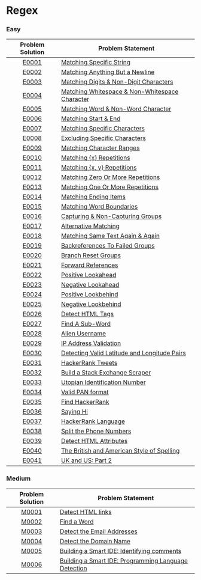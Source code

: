 # Regex

### Easy

|Problem Solution|Problem Statement|
|:--------------:|-----------------|
|[E0001]|[Matching Specific String]|
|[E0002]|[Matching Anything But a Newline]|
|[E0003]|[Matching Digits & Non-Digit Characters]|
|[E0004]|[Matching Whitespace & Non-Whitespace Character]|
|[E0005]|[Matching Word & Non-Word Character]|
|[E0006]|[Matching Start & End]|
|[E0007]|[Matching Specific Characters]|
|[E0008]|[Excluding Specific Characters]|
|[E0009]|[Matching Character Ranges]|
|[E0010]|[Matching {x} Repetitions]|
|[E0011]|[Matching {x, y} Repetitions]|
|[E0012]|[Matching Zero Or More Repetitions]|
|[E0013]|[Matching One Or More Repetitions]|
|[E0014]|[Matching Ending Items]|
|[E0015]|[Matching Word Boundaries]|
|[E0016]|[Capturing & Non-Capturing Groups]|
|[E0017]|[Alternative Matching]|
|[E0018]|[Matching Same Text Again & Again]|
|[E0019]|[Backreferences To Failed Groups]|
|[E0020]|[Branch Reset Groups]|
|[E0021]|[Forward References]|
|[E0022]|[Positive Lookahead]|
|[E0023]|[Negative Lookahead]|
|[E0024]|[Positive Lookbehind]|
|[E0025]|[Negative Lookbehind]|
|[E0026]|[Detect HTML Tags]|
|[E0027]|[Find A Sub-Word]|
|[E0028]|[Alien Username]|
|[E0029]|[IP Address Validation]|
|[E0030]|[Detecting Valid Latitude and Longitude Pairs]|
|[E0031]|[HackerRank Tweets]|
|[E0032]|[Build a Stack Exchange Scraper]|
|[E0033]|[Utopian Identification Number]|
|[E0034]|[Valid PAN format]|
|[E0035]|[Find HackerRank]|
|[E0036]|[Saying Hi]|
|[E0037]|[HackerRank Language]|
|[E0038]|[Split the Phone Numbers]|
|[E0039]|[Detect HTML Attributes]|
|[E0040]|[The British and American Style of Spelling]|
|[E0041]|[UK and US: Part 2]|

### Medium

|Problem Solution|Problem Statement|
|:--------------:|-----------------|
|[M0001]|[Detect HTML links]|
|[M0002]|[Find a Word]|
|[M0003]|[Detect the Email Addresses]|
|[M0004]|[Detect the Domain Name]|
|[M0005]|[Building a Smart IDE: Identifying comments]|
|[M0006]|[Building a Smart IDE: Programming Language Detection]|

[//]: # (Easy)

[E0001]: Easy/E0001.py?ts=4
[Matching Specific String]: https://www.hackerrank.com/challenges/matching-specific-string/problem

[E0002]: Easy/E0002.py?ts=4
[Matching Anything But a Newline]: https://www.hackerrank.com/challenges/matching-anything-but-new-line/problem

[E0003]: Easy/E0003.py?ts=4
[Matching Digits & Non-Digit Characters]: https://www.hackerrank.com/challenges/matching-digits-non-digit-character/problem

[E0004]: Easy/E0004.py?ts=4
[Matching Whitespace & Non-Whitespace Character]: https://www.hackerrank.com/challenges/matching-whitespace-non-whitespace-character/problem

[E0005]: Easy/E0005.py?ts=4
[Matching Word & Non-Word Character]: https://www.hackerrank.com/challenges/matching-word-non-word/problem

[E0006]: Easy/E0006.py?ts=4
[Matching Start & End]: https://www.hackerrank.com/challenges/matching-start-end/problem

[E0007]: Easy/E0007.py?ts=4
[Matching Specific Characters]: https://www.hackerrank.com/challenges/matching-specific-characters/problem

[E0008]: Easy/E0008.py?ts=4
[Excluding Specific Characters]: https://www.hackerrank.com/challenges/excluding-specific-characters/problem

[E0009]: Easy/E0009.py?ts=4
[Matching Character Ranges]: https://www.hackerrank.com/challenges/matching-range-of-characters/problem

[E0010]: Easy/E0010.py?ts=4
[Matching {x} Repetitions]: https://www.hackerrank.com/challenges/matching-x-repetitions/problem

[E0011]: Easy/E0011.py?ts=4
[Matching {x, y} Repetitions]: https://www.hackerrank.com/challenges/matching-x-y-repetitions/problem

[E0012]: Easy/E0012.py?ts=4
[Matching Zero Or More Repetitions]: https://www.hackerrank.com/challenges/matching-zero-or-more-repetitions/problem

[E0013]: Easy/E0013.py?ts=4
[Matching One Or More Repetitions]: https://www.hackerrank.com/challenges/matching-one-or-more-repititions/problem

[E0014]: Easy/E0014.py?ts=4
[Matching Ending Items]: https://www.hackerrank.com/challenges/matching-ending-items/problem

[E0015]: Easy/E0015.py?ts=4
[Matching Word Boundaries]: https://www.hackerrank.com/challenges/matching-word-boundaries/problem

[E0016]: Easy/E0016.py?ts=4
[Capturing & Non-Capturing Groups]: https://www.hackerrank.com/challenges/capturing-non-capturing-groups/problem

[E0017]: Easy/E0017.py?ts=4
[Alternative Matching]: https://www.hackerrank.com/challenges/alternative-matching/problem

[E0018]: Easy/E0018.py?ts=4
[Matching Same Text Again & Again]: https://www.hackerrank.com/challenges/matching-same-text-again-again/problem

[E0019]: Easy/E0019.py?ts=4
[Backreferences To Failed Groups]: https://www.hackerrank.com/challenges/backreferences-to-failed-groups/problem

[E0020]: Easy/E0020.pl
[Branch Reset Groups]: https://www.hackerrank.com/challenges/branch-reset-groups/problem

[E0021]: Easy/E0021.pl
[Forward References]: https://www.hackerrank.com/challenges/forward-references/problem

[E0022]: Easy/E0022.py?ts=4
[Positive Lookahead]: https://www.hackerrank.com/challenges/positive-lookahead/problem

[E0023]: Easy/E0023.py?ts=4
[Negative Lookahead]: https://www.hackerrank.com/challenges/negative-lookahead/problem

[E0024]: Easy/E0024.py?ts=4
[Positive Lookbehind]: https://www.hackerrank.com/challenges/positive-lookbehind/problem

[E0025]: Easy/E0025.py?ts=4
[Negative Lookbehind]: https://www.hackerrank.com/challenges/negative-lookbehind/problem

[E0026]: Easy/E0026.py?ts=4
[Detect HTML Tags]: https://www.hackerrank.com/challenges/detect-html-tags/problem

[E0027]: Easy/E0027.py?ts=4
[Find A Sub-Word]: https://www.hackerrank.com/challenges/find-substring/problem

[E0028]: Easy/E0028.py?ts=4
[Alien Username]: https://www.hackerrank.com/challenges/alien-username/problem

[E0029]: Easy/E0029.py?ts=4
[IP Address Validation]: https://www.hackerrank.com/challenges/ip-address-validation/problem

[E0030]: Easy/E0030.py?ts=4
[Detecting Valid Latitude and Longitude Pairs]: https://www.hackerrank.com/challenges/detecting-valid-latitude-and-longitude/problem

[E0031]: Easy/E0031.py?ts=4
[HackerRank Tweets]: https://www.hackerrank.com/challenges/hackerrank-tweets/problem

[E0032]: Easy/E0032.py?ts=4
[Build a Stack Exchange Scraper]: https://www.hackerrank.com/challenges/stack-exchange-scraper/problem

[E0033]: Easy/E0033.py?ts=4
[Utopian Identification Number]: https://www.hackerrank.com/challenges/utopian-identification-number/problem

[E0034]: Easy/E0034.py?ts=4
[Valid PAN format]: https://www.hackerrank.com/challenges/valid-pan-format/problem

[E0035]: Easy/E0035.py?ts=4
[Find HackerRank]: https://www.hackerrank.com/challenges/find-hackerrank/problem

[E0036]: Easy/E0036.py?ts=4
[Saying Hi]: https://www.hackerrank.com/challenges/saying-hi/problem

[E0037]: Easy/E0037.py?ts=4
[HackerRank Language]: https://www.hackerrank.com/challenges/hackerrank-language/problem

[E0038]: Easy/E0038.py?ts=4
[Split the Phone Numbers]: https://www.hackerrank.com/challenges/split-number/problem

[E0039]: Easy/E0039.py?ts=4
[Detect HTML Attributes]: https://www.hackerrank.com/challenges/html-attributes/problem

[E0040]: Easy/E0040.py?ts=4
[The British and American Style of Spelling]: https://www.hackerrank.com/challenges/uk-and-us/problem

[E0041]: Easy/E0041.py?ts=4
[UK and US: Part 2]: https://www.hackerrank.com/challenges/uk-and-us-2/problem

[//]: # (Medium)

[M0001]: Medium/M0001.py?ts=4
[Detect HTML links]: https://www.hackerrank.com/challenges/detect-html-links/problem

[M0002]: Medium/M0002.py?ts=4
[Find a Word]: https://www.hackerrank.com/challenges/find-a-word/problem

[M0003]: Medium/M0003.py?ts=4
[Detect the Email Addresses]: https://www.hackerrank.com/challenges/detect-the-email-addresses/problem

[M0004]: Medium/M0004.py?ts=4
[Detect the Domain Name]: https://www.hackerrank.com/challenges/detect-the-domain-name/problem

[M0005]: Medium/M0005.py?ts=4
[Building a Smart IDE: Identifying comments]: https://www.hackerrank.com/challenges/ide-identifying-comments/problem

[M0006]: Medium/M0006.py?ts=4
[Building a Smart IDE: Programming Language Detection]: https://www.hackerrank.com/challenges/programming-language-detection/problem

[//]: # (EOF)